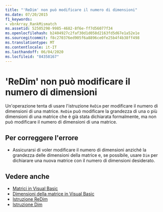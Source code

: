 ```yaml
---
title: "'ReDim' non può modificare il numero di dimensioni"
ms.date: 07/20/2015
f1_keywords:
- vbrArray_RankMismatch
ms.assetid: 52505298-9985-4682-8f6e-ff7d56077f34
ms.openlocfilehash: b2404927c2faf30d1d058d2163fd5d67e1a52e1e
ms.sourcegitcommit: f8c270376ed905f6a8896ce0fe25b4f4b38ff498
ms.translationtype: MT
ms.contentlocale: it-IT
ms.lasthandoff: 06/04/2020
ms.locfileid: "84358167"
---
```

# <a name="redim-cannot-change-the-number-of-dimensions"></a>'ReDim' non può modificare il numero di dimensioni
Un'operazione tenta di usare l'istruzione `ReDim` per modificare il numero di dimensioni di una matrice. `ReDim` può modificare la grandezza di una o più dimensioni di una matrice che è già stata dichiarata formalmente, ma non può modificare il numero di dimensioni di una matrice.  
  
## <a name="to-correct-this-error"></a>Per correggere l'errore  
  
- Assicurarsi di voler modificare il numero di dimensioni anziché la grandezza delle dimensioni della matrice e, se possibile, usare `Dim` per dichiarare una nuova matrice con il numero di dimensioni desiderato.  
  
## <a name="see-also"></a>Vedere anche

- [Matrici in Visual Basic](../programming-guide/language-features/arrays/index.md)
- [Dimensioni della matrice in Visual Basic](../programming-guide/language-features/arrays/array-dimensions.md)
- [Istruzione ReDim](../language-reference/statements/redim-statement.md)
- [Istruzione Dim](../language-reference/statements/dim-statement.md)
